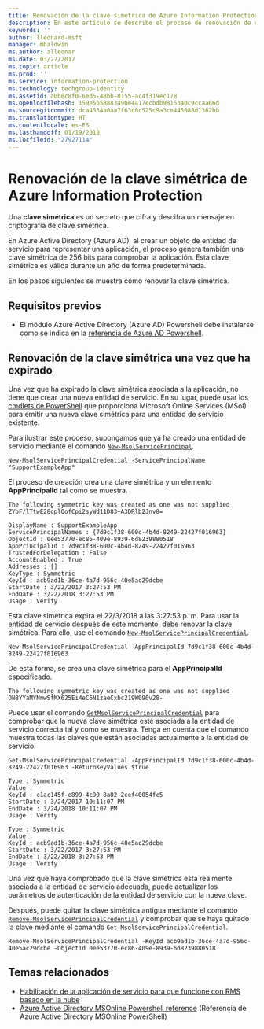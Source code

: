 ```yaml
---
title: Renovación de la clave simétrica de Azure Information Protection
description: En este artículo se describe el proceso de renovación de una clave simétrica en Azure Information Protection.
keywords: ''
author: lleonard-msft
manager: mbaldwin
ms.author: alleonar
ms.date: 03/27/2017
ms.topic: article
ms.prod: ''
ms.service: information-protection
ms.technology: techgroup-identity
ms.assetid: a0b8c8f0-6ed5-48bb-8155-ac4f319ec178
ms.openlocfilehash: 159e5b58883490e4417ecbdb9815340c9ccaa66d
ms.sourcegitcommit: dca4534a0aa7f63c0c525c9a3ce445088d1362bb
ms.translationtype: HT
ms.contentlocale: es-ES
ms.lasthandoff: 01/19/2018
ms.locfileid: "27927114"
---
```

# <a name="how-to-renew-the-symmetric-key-in-azure-information-protection"></a>Renovación de la clave simétrica de Azure Information Protection

Una **clave simétrica** es un secreto que cifra y descifra un mensaje en criptografía de clave simétrica.  

En Azure Active Directory (Azure AD), al crear un objeto de entidad de servicio para representar una aplicación, el proceso genera también una clave simétrica de 256 bits para comprobar la aplicación. Esta clave simétrica es válida durante un año de forma predeterminada. 

En los pasos siguientes se muestra cómo renovar la clave simétrica. 

## <a name="prerequisites"></a>Requisitos previos

* El módulo Azure Active Directory (Azure AD) Powershell debe instalarse como se indica en la [referencia de Azure AD Powershell](https://docs.microsoft.com/powershell/msonline/).


## <a name="renewing-the-symmetric-key-after-expiry"></a>Renovación de la clave simétrica una vez que ha expirado

Una vez que ha expirado la clave simétrica asociada a la aplicación, no tiene que crear una nueva entidad de servicio. En su lugar, puede usar los [cmdlets de PowerShell](https://docs.microsoft.com/powershell/module/msonline) que proporciona Microsoft Online Services (MSol) para emitir una nueva clave simétrica para una entidad de servicio existente.

Para ilustrar este proceso, supongamos que ya ha creado una entidad de servicio mediante el comando [`New-MsolServicePrincipal`](https://docs.microsoft.com/powershell/msonline/v1/new-msolserviceprincipalcredential).

```
New-MsolServicePrincipalCredential -ServicePrincipalName "SupportExampleApp"
```

El proceso de creación crea una clave simétrica y un elemento **AppPrincipalId** tal como se muestra.

```
The following symmetric key was created as one was not supplied
ZYbF/lTtwE28qplQofCpi2syWd11D83+A3DRlb2Jnv8=

DisplayName : SupportExampleApp
ServicePrincipalNames : {7d9c1f38-600c-4b4d-8249-22427f016963}
ObjectId : 0ee53770-ec86-409e-8939-6d8239880518
AppPrincipalId : 7d9c1f38-600c-4b4d-8249-22427f016963
TrustedForDelegation : False
AccountEnabled : True
Addresses : []
KeyType : Symmetric
KeyId : acb9ad1b-36ce-4a7d-956c-40e5ac29dcbe
StartDate : 3/22/2017 3:27:53 PM
EndDate : 3/22/2018 3:27:53 PM
Usage : Verify
```

Esta clave simétrica expira el 22/3/2018 a las 3:27:53 p. m. Para usar la entidad de servicio después de este momento, debe renovar la clave simétrica. Para ello, use el comando [`New-MsolServicePrincipalCredential`](https://docs.microsoft.com/powershell/msonline/v1/new-msolserviceprincipalcredential). 

```
New-MsolServicePrincipalCredential -AppPrincipalId 7d9c1f38-600c-4b4d-8249-22427f016963
```

De esta forma, se crea una clave simétrica para el **AppPrincipalId** especificado.

```
The following symmetric key was created as one was not supplied ON8YYaMYNmwSfMX625Ei4eC6N1zaeCxbc219W090v28-
```
Puede usar el comando [`GetMsolServicePrincipalCredential`](https://docs.microsoft.com/powershell/msonline/v1/get-msolserviceprincipalcredential) para comprobar que la nueva clave simétrica esté asociada a la entidad de servicio correcta tal y como se muestra. Tenga en cuenta que el comando muestra todas las claves que están asociadas actualmente a la entidad de servicio.

```
Get-MsolServicePrincipalCredential -AppPrincipalId 7d9c1f38-600c-4b4d-8249-22427f016963 -ReturnKeyValues $true

Type : Symmetric
Value :
KeyId : c1ac145f-e899-4c90-8a02-2cef40054fc5
StartDate : 3/24/2017 10:11:07 PM
EndDate : 3/24/2018 10:11:07 PM
Usage : Verify

Type : Symmetric
Value :
KeyId : acb9ad1b-36ce-4a7d-956c-40e5ac29dcbe
StartDate : 3/22/2017 3:27:53 PM
EndDate : 3/22/2018 3:27:53 PM
Usage : Verify
```

Una vez que haya comprobado que la clave simétrica está realmente asociada a la entidad de servicio adecuada, puede actualizar los parámetros de autenticación de la entidad de servicio con la nueva clave. 

Después, puede quitar la clave simétrica antigua mediante el comando [`Remove-MsolServicePrincipalCredential`](https://docs.microsoft.com/powershell/msonline/v1/remove-msolserviceprincipalcredential) y comprobar que se haya quitado la clave mediante el comando `Get-MsolServicePrincipalCredential`.

```
Remove-MsolServicePrincipalCredential -KeyId acb9ad1b-36ce-4a7d-956c-40e5ac29dcbe -ObjectId 0ee53770-ec86-409e-8939-6d8239880518
```

## <a name="related-topics"></a>Temas relacionados

* [Habilitación de la aplicación de servicio para que funcione con RMS basado en la nube](how-to-use-file-api-with-aadrm-cloud.md)
* [Azure Active Directory MSOnline Powershell reference](https://docs.microsoft.com/powershell/msonline/) (Referencia de Azure Active Directory MSOnline PowerShell)
